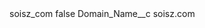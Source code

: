 <?xml version="1.0" encoding="UTF-8"?>
<CustomMetadata xmlns="http://soap.sforce.com/2006/04/metadata" xmlns:xsi="http://www.w3.org/2001/XMLSchema-instance" xmlns:xsd="http://www.w3.org/2001/XMLSchema">
    <label>soisz_com</label>
    <protected>false</protected>
    <values>
        <field>Domain_Name__c</field>
        <value xsi:type="xsd:string">soisz.com</value>
    </values>
</CustomMetadata>
